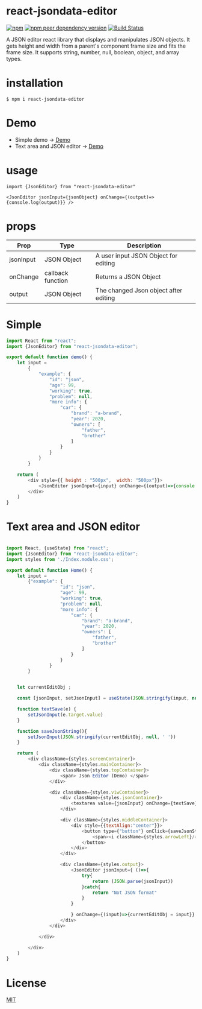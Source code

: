# react-jsondata-editor

<a href="https://www.npmjs.com/package/react-jsondata-editor"> <img alt="npm" src="https://img.shields.io/npm/v/react-jsondata-editor"></a>
<a href="https://www.npmjs.com/package/json-pointer"> <img alt="npm peer dependency version" src="https://img.shields.io/npm/dependency-version/react-jsondata-editor/peer/json-pointer"></a>
<a href="https://app.travis-ci.com/putma-jun/react-jsondata-editor"><img src="https://app.travis-ci.com/putma-jun/react-jsondata-editor.svg" alt="Build Status" /></a>


A JSON editor react library that displays and manipulates JSON objects. 
It gets height and width from a parent's component frame size and fits the frame size. 
It supports string, number, null, boolean, object, and array types.

# installation

```
$ npm i react-jsondata-editor
```

# Demo
- Simple demo ->
  [Demo](https://json-editor-demo-pib6.vercel.app/demo)
- Text area and JSON editor ->
  [Demo](https://json-editor-demo-pib6.vercel.app/)


# usage

```
import {JsonEditor} from "react-jsondata-editor"

<JsonEditor jsonInput={jsonObject} onChange={(output)=> {console.log(output)}} />
```

# props

| Prop                   | Type             | Description                                                                                                                                                                                                                                                          |
| ---------------------- | ---------------- | -------------------------------------|
| jsonInput              | JSON Object      | A user input JSON Object for editing |
| onChange               | callback function| Returns a JSON Object                |
| output                 | JSON Object      | The changed Json object after editing|

# Simple
```javascript
import React from "react";
import {JsonEditor} from "react-jsondata-editor";

export default function demo() {
    let input =
        {
            "example": {
                "id": "json",
                "age": 99,
                "working": true,
                "problem": null,
                "more info": {
                    "car": {
                        "brand": "a-brand",
                        "year": 2020,
                        "owners": [
                            "father",
                            "brother"
                        ]
                    }
                }
            }
        }

    return (
        <div style={{ height : "500px",  width: "500px"}}>
            <JsonEditor jsonInput={input} onChange={(output)=>{console.log(output)}}/>
        </div>
    )
}

```

# Text area and JSON editor
```javascript

import React, {useState} from "react";
import {JsonEditor} from "react-jsondata-editor";
import styles from './Index.module.css';

export default function Home() {
    let input =
        {"example": {
                    "id": "json",
                    "age": 99,
                    "working": true,
                    "problem": null,
                    "more info": {
                        "car": {
                            "brand": "a-brand",
                            "year": 2020,
                            "owners": [
                                "father",
                                "brother"
                            ]
                        }
                    }
                }
        }


    let currentEditObj ;

    const [jsonInput, setJsonInput] = useState(JSON.stringify(input, null, ' '))

    function textSave(e) {
        setJsonInput(e.target.value)
    }

    function saveJsonString(){
        setJsonInput(JSON.stringify(currentEditObj, null, ' '))
    }

    return (
        <div className={styles.screenContainer}>
            <div className={styles.mainContainer}>
                <div className={styles.topContainer}>
                    <span> Json Editor (Demo) </span>
                </div>

                <div className={styles.viwContainer}>
                    <div className={styles.jsonContainer}>
                        <textarea value={jsonInput} onChange={textSave}/>
                    </div>

                    <div className={styles.middleContainer}>
                        <div style={{textAlign:"center"}}>
                            <button type={"button"} onClick={saveJsonString}>
                                <span><i className={styles.arrowLeft}/> String</span>
                            </button>
                        </div>
                    </div>

                    <div className={styles.output}>
                        <JsonEditor jsonInput={ ()=>{
                            try{
                                return (JSON.parse(jsonInput))
                            }catch{
                                return "Not JSON format"
                            }
                        }

                        } onChange={(input)=>{currentEditObj = input}} />
                    </div>
                </div>

            </div>

        </div>
    )
}

```

# License

[MIT](LICENSE.md)
